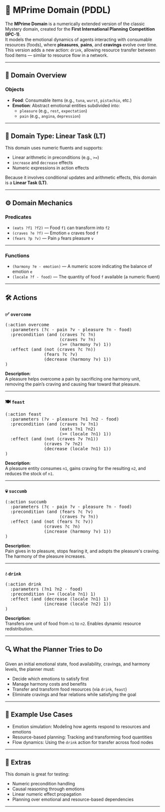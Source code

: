 # 🧠 MPrime Domain (PDDL)

The **MPrime Domain** is a numerically extended version of the classic Mystery domain, created for the **First International Planning Competition (IPC-1)**.  
It models the emotional dynamics of agents interacting with consumable resources (foods), where **pleasures**, **pains**, and **cravings** evolve over time.  
This version adds a new action: `drink`, allowing resource transfer between food items — similar to resource flow in a network.

---

## 📂 Domain Overview

### Objects

- **Food**: Consumable items (e.g., `tuna`, `wurst`, `pistachio`, etc.)
- **Emotion**: Abstract emotional entities subdivided into:
  - `pleasure` (e.g., `rest`, `expectation`)
  - `pain` (e.g., `angina`, `depression`)

---

## 🧮 Domain Type: Linear Task (LT)

This domain uses numeric fluents and supports:

- Linear arithmetic in preconditions (e.g., `>=`)
- `increase` and `decrease` effects
- Numeric expressions in action effects

Because it involves conditional updates and arithmetic effects, this domain is a **Linear Task (LT)**.

---

## ⚙️ Domain Mechanics

### Predicates

- `(eats ?f1 ?f2)` — Food `f1` can transform into `f2`
- `(craves ?e ?f)` — Emotion `e` craves food `f`
- `(fears ?p ?v)` — Pain `p` fears pleasure `v`

---

### Functions

- `(harmony ?e - emotion)` — A numeric score indicating the balance of emotion `e`
- `(locale ?f - food)` — The quantity of food `f` available (a numeric fluent)

---

## 🛠️ Actions

### ✅ `overcome`

<pre>(:action overcome
  :parameters (?c - pain ?v - pleasure ?n - food)
  :precondition (and (craves ?c ?n)
                     (craves ?v ?n)
                     (>= (harmony ?v) 1))
  :effect (and (not (craves ?c ?n))
               (fears ?c ?v)
               (decrease (harmony ?v) 1))
)</pre>

**Description**:  
A pleasure helps overcome a pain by sacrificing one harmony unit, removing the pain’s craving and causing fear toward that pleasure.

---

### 🍽️ `feast`

<pre>(:action feast
  :parameters (?v - pleasure ?n1 ?n2 - food)
  :precondition (and (craves ?v ?n1)
                     (eats ?n1 ?n2)
                     (>= (locale ?n1) 1))
  :effect (and (not (craves ?v ?n1))
               (craves ?v ?n2)
               (decrease (locale ?n1) 1))
)</pre>

**Description**:  
A pleasure entity consumes `n1`, gains craving for the resulting `n2`, and reduces the stock of `n1`.

---

### 💀 `succumb`

<pre>(:action succumb
  :parameters (?c - pain ?v - pleasure ?n - food)
  :precondition (and (fears ?c ?v)
                     (craves ?v ?n))
  :effect (and (not (fears ?c ?v))
               (craves ?c ?n)
               (increase (harmony ?v) 1))
)</pre>

**Description**:  
Pain gives in to pleasure, stops fearing it, and adopts the pleasure's craving. The harmony of the pleasure increases.

---

### 💧 `drink`

<pre>(:action drink
  :parameters (?n1 ?n2 - food)
  :precondition (>= (locale ?n1) 1)
  :effect (and (decrease (locale ?n1) 1)
               (increase (locale ?n2) 1))
)</pre>

**Description**:  
Transfers one unit of food from `n1` to `n2`. Enables dynamic resource redistribution.

---

## 🔍 What the Planner Tries to Do

Given an initial emotional state, food availability, cravings, and harmony levels, the planner must:

- Decide which emotions to satisfy first
- Manage harmony costs and benefits
- Transfer and transform food resources (via `drink`, `feast`)
- Eliminate cravings and fear relations while satisfying the goal

---

## 🧪 Example Use Cases

- Emotion simulation: Modeling how agents respond to resources and emotions
- Resource-based planning: Tracking and transforming food quantities
- Flow dynamics: Using the `drink` action for transfer across food nodes

---

## 🎒 Extras

This domain is great for testing:

- Numeric precondition handling
- Causal reasoning through emotions
- Linear numeric effect propagation
- Planning over emotional and resource-based dependencies

---
